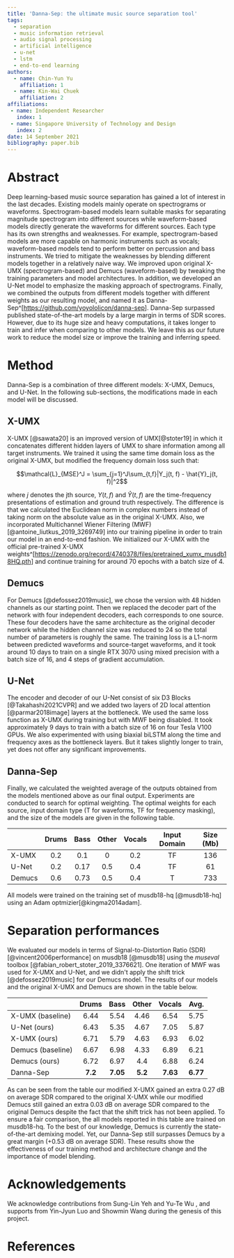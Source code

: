 ```yaml
---
title: 'Danna-Sep: the ultimate music source separation tool'
tags:
  - separation
  - music information retrieval
  - audio signal processing
  - artificial intelligence
  - u-net
  - lstm
  - end-to-end learning
authors:
  - name: Chin-Yun Yu
    affiliation: 1
  - name: Kin-Wai Chuek
    affiliation: 2
affiliations:
 - name: Independent Researcher
   index: 1
 - name: Singapore University of Technology and Design
   index: 2
date: 14 September 2021
bibliography: paper.bib
---
```


# Abstract

Deep learning-based music source separation has gained a lot of interest in the last decades. Existing models mainly operate on spectrograms or waveforms. Spectrogram-based models learn suitable masks for separating magnitude spectrogram into different sources while waveform-based models directly generate the waveforms for different sources. Each type has its own strengths and weaknesses. For example, spectrogram-based models are more capable on harmonic instruments such as vocals; waveform-based models tend to perform better on percussion and bass instruments. We tried to mitigate the weaknesses by blending different models together in a relatively naive way. We improved upon original X-UMX (spectrogram-based) and Demucs (waveform-based) by tweaking the training parameters and model architectures. In addition, we developed an U-Net model to emphasize the masking approach of spectrograms. Finally, we combined the outputs from different models together with different weights as our resulting model, and named it as Danna-Sep^[<https://github.com/yoyololicon/danna-sep>]. Danna-Sep surpassed published state-of-the-art models by a large margin in terms of SDR scores. However, due to its huge size and heavy computations, it takes longer to train and infer when comparing to other models. We leave this as our future work to reduce the model size or improve the training and inferring speed.

# Method

Danna-Sep is a combination of three different models: X-UMX, Demucs, and U-Net. In the following sub-sections, the modifications made in each model will be discussed.

## X-UMX
X-UMX [@sawata20] is an improved version of UMX[@stoter19] in which it concatenates different hidden layers of UMX to share information among all target instruments. We trained it using the same time domain loss as the original X-UMX, but modified the frequency domain loss such that:

$$\mathcal{L}_{MSE}^J = \sum_{j=1}^J\sum_{t,f}|Y_j(t, f) - \hat{Y}_j(t, f)|^2$$

where $j$ denotes the jth source, $Y(t, f)$ and $\hat{Y}(t, f)$ are the time-frequency presentations of estimation and ground truth respectively. The difference is that we calculated the Euclidean norm in complex numbers instead of taking norm on the absolute value as in the original X-UMX. Also, we incorporated Multichannel Wiener Filtering (MWF)[@antoine_liutkus_2019_3269749] into our training pipeline in order to train our model in an end-to-end fashion. We initialized our X-UMX with the official pre-trained X-UMX weights^[<https://zenodo.org/record/4740378/files/pretrained_xumx_musdb18HQ.pth>] and continue training for around 70 epochs with a batch size of 4.

## Demucs
For Demucs [@defossez2019music], we chose the version with 48 hidden channels as our starting point. Then we replaced the decoder part of the network with four independent decoders, each corresponds to one source. These four decoders have the same architecture as the original decoder network while the hidden channel size was reduced to 24 so the total number of parameters is roughly the same. The training loss is a L1-norm between predicted waveforms and source-target waveforms, and it took around 10 days to train on a single RTX 3070 using mixed precision with a batch size of 16, and 4 steps of gradient accumulation.

## U-Net
The encoder and decoder of our U-Net consist of six D3 Blocks [@Takahashi2021CVPR] and we added two layers of 2D local attention [@parmar2018image] layers at the bottleneck. We used the same loss function as X-UMX during training but with MWF being disabled. It took approximately 9 days to train with a batch size of 16 on four Tesla V100 GPUs. We also experimented with using biaxial biLSTM along the time and frequency axes as the bottleneck layers. But it takes slightly longer to train, yet does not offer any significant improvements.

## Danna-Sep
Finally, we calculated the weighted average of the outputs obtained from the models mentioned above as our final output. Experiments are conducted to search for optimal weighting. The optimal weights for each source, input domain type (T for waveforms, TF for frequency masking), and the size of the models are given in the following table.

|         | Drums | Bass | Other | Vocals | Input Domain | Size (Mb) |
|---------|:-----:|:----:|:-----:|:------:|:------------:|:---------:|
| X-UMX   | 0.2   | 0.1  | 0     | 0.2    | TF | 136
| U-Net   | 0.2   | 0.17 | 0.5   | 0.4    | TF | 61
| Demucs  | 0.6   | 0.73 | 0.5   | 0.4    | T | 733

All models were trained on the training set of musdb18-hq [@musdb18-hq] using an Adam optmizier[@kingma2014adam]. 

# Separation performances
We evaluated our models in terms of Signal-to-Distortion Ratio (SDR) [@vincent2006performance] on musdb18 [@musdb18] using the *museval* toolbox [@fabian_robert_stoter_2019_3376621]. One iteration of MWF was used for X-UMX and U-Net, and we didn't apply the shift trick [@defossez2019music] for our Demucs model. The results of our models and the original X-UMX and Demucs are shown in the table below.

|         | Drums | Bass | Other | Vocals | Avg. |
|---------|:-----:|:----:|:-----:|:------:|:----:|
| X-UMX (baseline) | 6.44 | 5.54 | 4.46 | 6.54 | 5.75
| U-Net (ours) | 6.43 | 5.35 | 4.67 | 7.05 | 5.87
| X-UMX (ours) | 6.71 | 5.79 | 4.63 | 6.93 | 6.02
| Demucs (baseline) | 6.67 | 6.98 | 4.33 | 6.89 | 6.21 
| Demucs (ours) | 6.72 | 6.97 | 4.4 | 6.88 | 6.24
| Danna-Sep | **7.2** | **7.05** | **5.2** | **7.63** | **6.77**

As can be seen from the table our modified X-UMX gained an extra 0.27 dB on average SDR compared to the original X-UMX while our modified Demucs still gained an extra 0.03 dB on average SDR compared to the original Demucs despite the fact that the shift trick has not been applied. To ensure a fair comparison, the all models reported in this table are trained on musdb18-hq. To the best of our knowledge, Demucs is currently the state-of-the-art demixing model. Yet, our Danna-Sep still surpasses Demucs by a great margin (+0.53 dB on average SDR). These results show the effectiveness of our training method and architecture change and the importance of model blending.




# Acknowledgements

We acknowledge contributions from Sung-Lin Yeh and Yu-Te Wu , and supports from Yin-Jyun Luo and Showmin Wang during the genesis of this project.

# References
